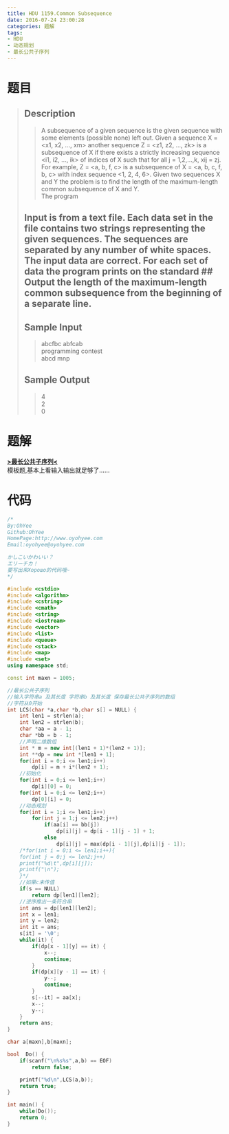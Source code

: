 ```yaml
---
title: HDU 1159.Common Subsequence
date: 2016-07-24 23:00:28
categories: 题解
tags:
- HDU
- 动态规划
- 最长公共子序列
---
```

# 题目
> 
> ## Description  
>> A subsequence of a given sequence is the given sequence with some elements (possible none) left out. Given a sequence X = &lt;x1, x2, ..., xm> another sequence Z = &lt;z1, z2, ..., zk> is a subsequence of X if there exists a strictly increasing sequence &lt;i1, i2, ..., ik> of indices of X such that for all j = 1,2,...,k, xij = zj. For example, Z = &lt;a, b, f, c> is a subsequence of X = &lt;a, b, c, f, b, c> with index sequence &lt;1, 2, 4, 6>. Given two sequences X and Y the problem is to find the length of the maximum-length common subsequence of X and Y.   
>> The program <!--more-->  
> 
> ## Input is from a text file. Each data set in the file contains two strings representing the given sequences. The sequences are separated by any number of white spaces. The input data are correct. For each set of data the program prints on the standard ## Output the length of the maximum-length common subsequence from the beginning of a separate line.   
>>    
> 
> ## Sample Input  
>> abcfbc abfcab  
>> programming contest   
>> abcd mnp   
>>    
> 
> ## Sample Output  
>> 4  
>> 2  
>> 0   

# 题解

[**>最长公共子序列<**](/post/Algorithm/LCS.html)  
模板题,基本上看输入输出就足够了……  


# 代码
```cpp Common Subsequence https://github.com/OhYee/ACM.github.io/blob/master\HDU\1159.Common%20Subsequence.cpp 代码备份
/*
By:OhYee
Github:OhYee
HomePage:http://www.oyohyee.com
Email:oyohyee@oyohyee.com

かしこいかわいい？
エリーチカ！
要写出来Хорошо的代码哦~
*/

#include <cstdio>
#include <algorithm>
#include <cstring>
#include <cmath>
#include <string>
#include <iostream>
#include <vector>
#include <list>
#include <queue>
#include <stack>
#include <map>
#include <set>
using namespace std;

const int maxn = 1005;

//最长公共子序列
//输入字符串a 及其长度 字符串b 及其长度 保存最长公共子序列的数组
//字符从0开始
int LCS(char *a,char *b,char s[] = NULL) {
    int len1 = strlen(a);
    int len2 = strlen(b);
    char *aa = a - 1;
    char *bb = b - 1;
    //声明二维数组
    int * m = new int[(len1 + 1)*(len2 + 1)];
    int **dp = new int *[len1 + 1];
    for(int i = 0;i <= len1;i++)
        dp[i] = m + i*(len2 + 1);
    //初始化
    for(int i = 0;i <= len1;i++)
        dp[i][0] = 0;
    for(int i = 0;i <= len2;i++)
        dp[0][i] = 0;
    //动态规划
    for(int i = 1;i <= len1;i++)
        for(int j = 1;j <= len2;j++)
            if(aa[i] == bb[j])
                dp[i][j] = dp[i - 1][j - 1] + 1;
            else
                dp[i][j] = max(dp[i - 1][j],dp[i][j - 1]);
    /*for(int i = 0;i <= len1;i++){
    for(int j = 0;j <= len2;j++)
    printf("%d\t",dp[i][j]);
    printf("\n");
    }*/
    //如果c未传值
    if(s == NULL)
        return dp[len1][len2];
    //逆序推出一条符合串
    int ans = dp[len1][len2];
    int x = len1;
    int y = len2;
    int it = ans;
    s[it] = '\0';
    while(it) {
        if(dp[x - 1][y] == it) {
            x--;
            continue;
        }
        if(dp[x][y - 1] == it) {
            y--;
            continue;
        }
        s[--it] = aa[x];
        x--;
        y--;
    }
    return ans;
}

char a[maxn],b[maxn];

bool  Do() {
    if(scanf("\n%s%s",a,b) == EOF)
        return false;

    printf("%d\n",LCS(a,b));
    return true;
}

int main() {
    while(Do());
    return 0;
}
```